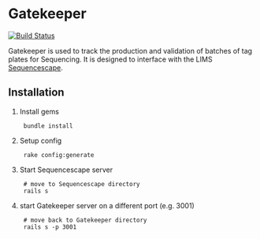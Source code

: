 # Gatekeeper

[![Build Status](https://travis-ci.org/sanger/gatekeeper.svg?branch=develop)](https://travis-ci.org/sanger/gatekeeper)

Gatekeeper is used to track the production and validation of batches of tag plates for Sequencing. It is designed to interface with the LIMS [Sequencescape](https://github.com/sanger/sequencescape).

Installation
------------

1. Install gems

        bundle install

1. Setup config

        rake config:generate

1. Start Sequencescape server

        # move to Sequencescape directory
        rails s

1. start Gatekeeper server on a different port (e.g. 3001)

        # move back to Gatekeeper directory
        rails s -p 3001
